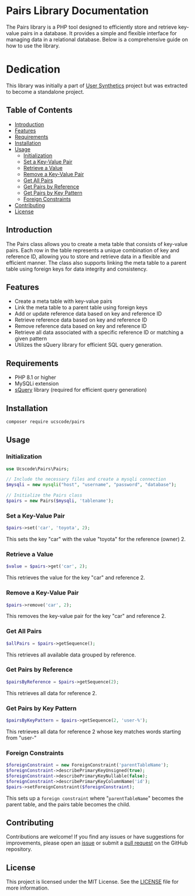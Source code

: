 # Pairs Library Documentation

The Pairs library is a PHP tool designed to efficiently store and retrieve key-value pairs in a database. It provides a simple and flexible interface for managing data in a relational database. Below is a comprehensive guide on how to use the library.

# Dedication

This library was initially a part of [User Synthetics](https://github.com/ucscode/user-synthetics) project but was extracted to become a standalone project. 

## Table of Contents

- [Introduction](#introduction)
- [Features](#features)
- [Requirements](#requirements)
- [Installation](#installation)
- [Usage](#usage)
  - [Initialization](#initialization)
  - [Set a Key-Value Pair](#set-a-key-value-pair)
  - [Retrieve a Value](#retrieve-a-value)
  - [Remove a Key-Value Pair](#remove-a-key-value-pair)
  - [Get All Pairs](#get-all-pairs)
  - [Get Pairs by Reference](#get-pairs-by-reference)
  - [Get Pairs by Key Pattern](#get-pairs-by-key-pattern)
  - [Foreign Constraints](#foreign-constraints)
- [Contributing](#contributing)
- [License](#license)

## Introduction

The Pairs class allows you to create a meta table that consists of key-value pairs. Each row in the table represents a unique combination of key and reference ID, allowing you to store and retrieve data in a flexible and efficient manner. The class also supports linking the meta table to a parent table using foreign keys for data integrity and consistency.

## Features

- Create a meta table with key-value pairs
- Link the meta table to a parent table using foreign keys
- Add or update reference data based on key and reference ID
- Retrieve reference data based on key and reference ID
- Remove reference data based on key and reference ID
- Retrieve all data associated with a specific reference ID or matching a given pattern
- Utilizes the sQuery library for efficient SQL query generation.

## Requirements

- PHP 8.1 or higher
- MySQLi extension
- [sQuery](https://github.com/ucscode/squery) library (required for efficient query generation)

## Installation

```bash
composer require ucscode/pairs
```

## Usage

### Initialization

```php
use Ucscode\Pairs\Pairs;

// Include the necessary files and create a mysqli connection
$mysqli = new mysqli("host", "username", "password", "database");

// Initialize the Pairs class
$pairs = new Pairs($mysqli, 'tablename');
```

### Set a Key-Value Pair

```php
$pairs->set('car', 'toyota', 2);
```

This sets the key "car" with the value "toyota" for the reference (owner) 2.

### Retrieve a Value

```php
$value = $pairs->get('car', 2);
```

This retrieves the value for the key "car" and reference 2.

### Remove a Key-Value Pair

```php
$pairs->remove('car', 2);
```

This removes the key-value pair for the key "car" and reference 2.

### Get All Pairs

```php
$allPairs = $pairs->getSequence();
```

This retrieves all available data grouped by reference.

### Get Pairs by Reference

```php
$pairsByReference = $pairs->getSequence(2);
```

This retrieves all data for reference 2.

### Get Pairs by Key Pattern

```php
$pairsByKeyPattern = $pairs->getSequence(2, 'user-%');
```

This retrieves all data for reference 2 whose key matches words starting from "user-"

### Foreign Constraints

```php
$foreignConstraint = new ForeignConstraint('parentTableName');
$foreignConstraint->describePrimaryKeyUnsigned(true);
$foreignConstraint->describePrimaryKeyNullable(false);
$foreignConstraint->describePrimaryKeyColumnName('id');
$pairs->setForeignConstraint($foreignConstraint);
```

This sets up a `foreign constraint` where "`parentTableName`" becomes the parent table, and the pairs table becomes the child.

## Contributing

Contributions are welcome! If you find any issues or have suggestions for improvements, please open an [issue](https://github.com/ucscode/Pairs/issues) or submit a [pull request](https://github.com/ucscode/Pairs/pulls) on the GitHub repository.

## License

This project is licensed under the MIT License. See the [LICENSE](https://opensource.org/license/mit/) file for more information.